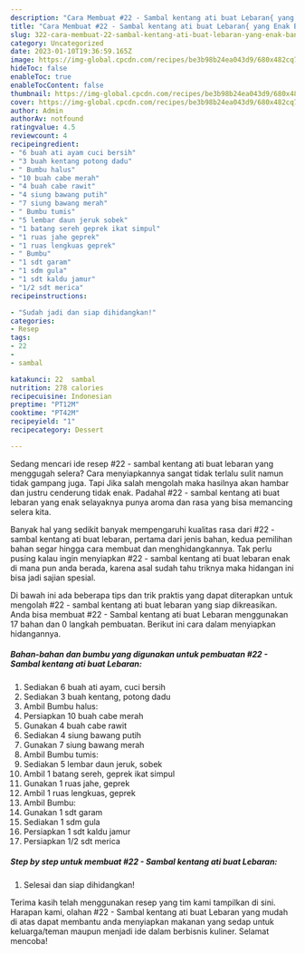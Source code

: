 ```yaml
---
description: "Cara Membuat #22 - Sambal kentang ati buat Lebaran{ yang Enak Banget,  Menu Buat lebaran"
title: "Cara Membuat #22 - Sambal kentang ati buat Lebaran{ yang Enak Banget,  Menu Buat lebaran"
slug: 322-cara-membuat-22-sambal-kentang-ati-buat-lebaran-yang-enak-banget-menu-buat-lebaran
category: Uncategorized
date: 2023-01-10T19:36:59.165Z
image: https://img-global.cpcdn.com/recipes/be3b98b24ea043d9/680x482cq70/22-sambal-kentang-ati-buat-lebaran-foto-resep-utama.jpg
hideToc: false
enableToc: true
enableTocContent: false
thumbnail: https://img-global.cpcdn.com/recipes/be3b98b24ea043d9/680x482cq70/22-sambal-kentang-ati-buat-lebaran-foto-resep-utama.jpg
cover: https://img-global.cpcdn.com/recipes/be3b98b24ea043d9/680x482cq70/22-sambal-kentang-ati-buat-lebaran-foto-resep-utama.jpg
author: Admin
authorAv: notfound
ratingvalue: 4.5
reviewcount: 4
recipeingredient:
- "6 buah ati ayam cuci bersih"
- "3 buah kentang potong dadu"
- " Bumbu halus"
- "10 buah cabe merah"
- "4 buah cabe rawit"
- "4 siung bawang putih"
- "7 siung bawang merah"
- " Bumbu tumis"
- "5 lembar daun jeruk sobek"
- "1 batang sereh geprek ikat simpul"
- "1 ruas jahe geprek"
- "1 ruas lengkuas geprek"
- " Bumbu"
- "1 sdt garam"
- "1 sdm gula"
- "1 sdt kaldu jamur"
- "1/2 sdt merica"
recipeinstructions:

- "Sudah jadi dan siap dihidangkan!"
categories:
- Resep
tags:
- 22
- 
- sambal

katakunci: 22  sambal 
nutrition: 278 calories
recipecuisine: Indonesian
preptime: "PT12M"
cooktime: "PT42M"
recipeyield: "1"
recipecategory: Dessert

---
```



Sedang mencari ide resep #22 - sambal kentang ati buat lebaran yang menggugah selera? Cara menyiapkannya sangat tidak terlalu sulit namun tidak gampang juga. Tapi Jika salah mengolah maka hasilnya akan hambar dan justru cenderung tidak enak. Padahal #22 - sambal kentang ati buat lebaran yang enak selayaknya punya aroma dan rasa yang bisa memancing selera kita.




Banyak hal yang sedikit banyak mempengaruhi kualitas rasa dari #22 - sambal kentang ati buat lebaran, pertama dari jenis bahan, kedua pemilihan bahan segar hingga cara membuat dan menghidangkannya. Tak perlu pusing kalau ingin menyiapkan #22 - sambal kentang ati buat lebaran enak di mana pun anda berada, karena asal sudah tahu triknya maka hidangan ini bisa jadi sajian spesial.


Di bawah ini ada beberapa tips dan trik praktis yang dapat diterapkan untuk mengolah #22 - sambal kentang ati buat lebaran yang siap dikreasikan. Anda bisa membuat #22 - Sambal kentang ati buat Lebaran menggunakan 17 bahan dan 0 langkah pembuatan. Berikut ini cara dalam menyiapkan hidangannya.

<!--inarticleads1-->

##### Bahan-bahan dan bumbu yang digunakan untuk pembuatan #22 - Sambal kentang ati buat Lebaran:

1. Sediakan 6 buah ati ayam, cuci bersih
1. Sediakan 3 buah kentang, potong dadu
1. Ambil  Bumbu halus:
1. Persiapkan 10 buah cabe merah
1. Gunakan 4 buah cabe rawit
1. Sediakan 4 siung bawang putih
1. Gunakan 7 siung bawang merah
1. Ambil  Bumbu tumis:
1. Sediakan 5 lembar daun jeruk, sobek
1. Ambil 1 batang sereh, geprek ikat simpul
1. Gunakan 1 ruas jahe, geprek
1. Ambil 1 ruas lengkuas, geprek
1. Ambil  Bumbu:
1. Gunakan 1 sdt garam
1. Sediakan 1 sdm gula
1. Persiapkan 1 sdt kaldu jamur
1. Persiapkan 1/2 sdt merica




<!--inarticleads2-->

##### Step by step untuk membuat #22 - Sambal kentang ati buat Lebaran:


1. Selesai dan siap dihidangkan!



Terima kasih telah menggunakan resep yang tim kami tampilkan di sini. Harapan kami, olahan #22 - Sambal kentang ati buat Lebaran yang mudah di atas dapat membantu anda menyiapkan makanan yang sedap untuk keluarga/teman maupun menjadi ide dalam berbisnis kuliner. Selamat mencoba!
